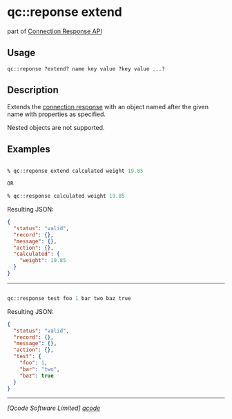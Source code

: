 qc::reponse extend
===========

part of [Connection Response API](../response_api.md)

Usage
-----
`qc::reponse ?extend? name key value ?key value ...?`

Description
-----------
Extends the [connection response](../connection-response.md) with an object named after the given name with properties as specified.

Nested objects are not supported.

Examples
--------
```tcl

% qc::reponse extend calculated weight 19.85

OR

% qc::response calculated weight 19.85

```

Resulting JSON:

```JSON
{
  "status": "valid",
  "record": {},
  "message": {},
  "action": {},
  "calculated": {
    "weight": 19.85
  }
}

```

-----


```tcl

qc::response test foo 1 bar two baz true

```

Resulting JSON:

```JSON
{
  "status": "valid",
  "record": {},
  "message": {},
  "action": {},
  "test": {
    "foo": 1,
    "bar": "two",
    "baz": true
  }
}

```

----------------------------------
*[Qcode Software Limited] [qcode]*

[qcode]: http://www.qcode.co.uk "Qcode Software"